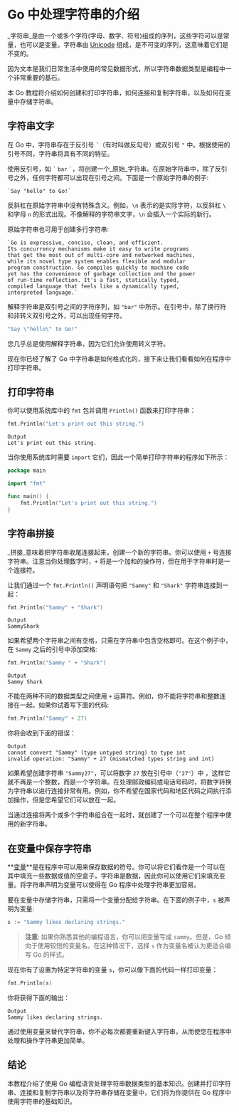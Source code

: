 # Go 中处理字符串的介绍

_字符串_是由一个或多个字符(字母、数字、符号)组成的序列，这些字符可以是常量，也可以是变量。字符串由 [Unicode](https://unicode.org) 组成，是不可变的序列，这意味着它们是不变的。

因为文本是我们日常生活中使用的常见数据形式，所以字符串数据类型是编程中一个非常重要的基石。

本 Go 教程将介绍如何创建和打印字符串，如何连接和复制字符串，以及如何在变量中存储字符串。

## 字符串文字

在 Go 中，字符串存在于反引号 `` ` ``（有时叫做反勾号）或双引号 `"` 中。根据使用的引号不同，字符串将具有不同的特征。

使用反引号，如 `` ` `` ```bar``` `` ` ``，将创建一个_原始_字符串。在原始字符串中，除了反引号之外，任何字符都可以出现在引号之间。下面是一个原始字符串的例子:

```
`Say "hello" to Go!`
```

反斜杠在原始字符串中没有特殊含义。例如，`\n` 表示的是实际字符，以反斜杠 `\` 和字母 `n` 的形式出现。不像解释的字符串文字，`\n` 会插入一个实际的新行。

原始字符串也可用于创建多行字符串:

```
`Go is expressive, concise, clean, and efficient.
Its concurrency mechanisms make it easy to write programs
that get the most out of multi-core and networked machines,
while its novel type system enables flexible and modular
program construction. Go compiles quickly to machine code
yet has the convenience of garbage collection and the power
of run-time reflection. It's a fast, statically typed,
compiled language that feels like a dynamically typed,
interpreted language.`
```

解释字符串是双引号之间的字符序列，如 `"bar"` 中所示。在引号中，除了换行符和非转义双引号之外，可以出现任何字符。

```go
"Say \"hello\" to Go!"
```

您几乎总是使用解释字符串，因为它们允许使用转义字符。

现在你已经了解了 Go 中字符串是如何格式化的，接下来让我们看看如何在程序中打印字符串。

## 打印字符串

你可以使用系统库中的 `fmt` 包并调用 `Println()` 函数来打印字符串：

```go
fmt.Println("Let's print out this string.")
```

```
Output
Let's print out this string.
```

当你使用系统库时需要 `import` 它们，因此一个简单打印字符串的程序如下所示：

```go
package main

import "fmt"

func main() {
	fmt.Println("Let's print out this string.")
}
```

## 字符串拼接

_拼接_意味着把字符串收尾连接起来，创建一个新的字符串。你可以使用 `+` 号连接字符串。注意当你处理数字时，`+` 将是一个加和的操作符，但在用于字符串时是一个连接符。

让我们通过一个 `fmt.Println()` 声明语句把 `"Sammy"` 和 `"Shark"` 字符串连接到一起：

```go
fmt.Println("Sammy" + "Shark")
```

```
Output
SammyShark
```

如果希望两个字符串之间有空格，只需在字符串中包含空格即可。在这个例子中，在 `Sammy` 之后的引号中添加空格:

```go
fmt.Println("Sammy " + "Shark")
```

```
Output
Sammy Shark
```

不能在两种不同的数据类型之间使用 `+` 运算符。例如，你不能将字符串和整数连接在一起。如果你试着写下面的代码:

```go
fmt.Println("Sammy" + 27)
```

你将会收到下面的错误：

```
Output
cannot convert "Sammy" (type untyped string) to type int
invalid operation: "Sammy" + 27 (mismatched types string and int)
```

如果希望创建字符串 `"Sammy27"`，可以将数字 `27` 放在引号中（`"27"`）中 ，这样它就不再是一个整数，而是一个字符串。在处理邮政编码或电话号码时，将数字转换为字符串以进行连接非常有用。例如，你不希望在国家代码和地区代码之间执行添加操作，但是您希望它们可以放在一起。

当通过连接将两个或多个字符串组合在一起时，就创建了一个可以在整个程序中使用的新字符串。

## 在变量中保存字符串 

**[变量](https://www.digitalocean.com/community/tutorials/how-to-use-variables-in-go)**是在程序中可以用来保存数据的符号。你可以将它们看作是一个可以在其中填充一些数据或值的空盒子。字符串是数据，因此你可以使用它们来填充变量。将字符串声明为变量可以使得在 Go 程序中处理字符串更加容易。

要在变量中存储字符串，只需将一个变量分配给字符串。在下面的例子中，`s` 被声明为变量:

```go
s := "Sammy likes declaring strings."
```

> **注意**: 如果你熟悉其他的编程语言，你可以把变量写成 `sammy`。但是，Go 倾向于使用较短的变量名。在这种情况下，选择 `s` 作为变量名被认为更适合编写 Go 的样式。

现在你有了设置为特定字符串的变量 `s`，你可以像下面的代码一样打印变量：

```go
fmt.Println(s)
```

你将获得下面的输出：

```
Output
Sammy likes declaring strings.
```

通过使用变量来替代字符串，你不必每次都要重新键入字符串，从而使您在程序中处理和操作字符串更加简单。

## 结论

本教程介绍了使用 Go 编程语言处理字符串数据类型的基本知识。创建并打印字符串、连接和复制字符串以及将字符串存储在变量中，它们将为你提供在 Go 程序中使用字符串的基础知识。